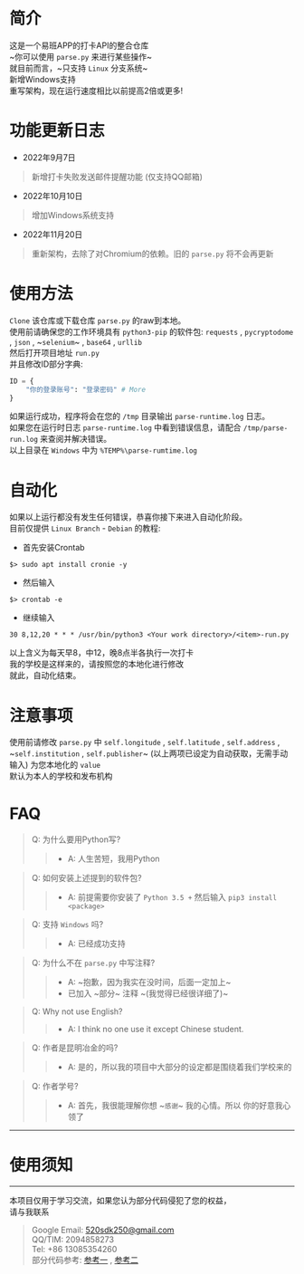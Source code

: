 # 简介
这是一个易班APP的打卡API的整合仓库<br>
~你可以使用 `parse.py` 来进行某些操作~<br>
就目前而言，~只支持 `Linux` 分支系统~ <br>
新增Windows支持<br>
重写架构，现在运行速度相比以前提高2倍或更多!<br>

# 功能更新日志
- 2022年9月7日
> 新增打卡失败发送邮件提醒功能 (仅支持QQ邮箱)
- 2022年10月10日
> 增加Windows系统支持
- 2022年11月20日
> 重新架构，去除了对Chromium的依赖。旧的 `parse.py` 将不会再更新

# 使用方法
`Clone` 该仓库或下载仓库 `parse.py` 的raw到本地。<br>
使用前请确保您的工作环境具有
`python3-pip` 的软件包: `requests` , `pycryptodome` , `json` ,
~`selenium`~ , `base64` , `urllib` <br>
然后打开项目地址 `run.py` <br>
并且修改ID部分字典: <br>
```python
ID = {
    "你的登录账号": "登录密码" # More
}
```
如果运行成功，程序将会在您的 `/tmp` 目录输出 `parse-runtime.log` 日志。<br>
如果您在运行时日志 `parse-runtime.log` 中看到错误信息，请配合 `/tmp/parse-run.log`
来查阅并解决错误。<br>
以上目录在 `Windows` 中为 `%TEMP%\parse-rumtime.log` <br>

# 自动化
如果以上运行都没有发生任何错误，恭喜你接下来进入自动化阶段。<br>
目前仅提供 `Linux Branch` - `Debian` 的教程:<br>
- 首先安装Crontab
```shell
$> sudo apt install cronie -y
```
- 然后输入<br>
```shell
$> crontab -e
```
- 继续输入<br>
```shell
30 8,12,20 * * * /usr/bin/python3 <Your work directory>/<item>-run.py
```
以上含义为每天早8，中12，晚8点半各执行一次打卡<br>
我的学校是这样来的，请按照您的本地化进行修改<br>
就此，自动化结束。<br>

# 注意事项
使用前请修改 `parse.py` 中 `self.longitude` , `self.latitude` , `self.address` , ~`self.institution`
, `self.publisher`~ (以上两项已设定为自动获取，无需手动输入) 为您本地化的 `value` <br>
默认为本人的学校和发布机构<br>

# FAQ
> Q: 为什么要用Python写?
>> - A: 人生苦短，我用Python

> Q: 如何安装上述提到的软件包?
>> - A: 前提需要你安装了 `Python 3.5 +` 然后输入 `pip3 install <package>`

> Q: 支持 `Windows` 吗?
>> - A: 已经成功支持

> Q: 为什么不在 `parse.py` 中写注释?
>> - A: ~抱歉，因为我实在没时间，后面一定加上~ </br>
>> - 已加入 ~部分~ 注释 ~(我觉得已经很详细了)~

> Q: Why not use English?
>> - A: I think no one use it except Chinese student.

> Q: 作者是昆明冶金的吗?
>> - A: 是的，所以我的项目中大部分的设定都是围绕着我们学校来的

> Q: 作者学号?
>> - A: 首先，我很能理解你想 ~`感谢`~ 我的心情。所以 你的好意我心领了

---
# 使用须知
---
本项目仅用于学习交流，如果您认为部分代码侵犯了您的权益，<br>
请与我联系
> Google Email: 520sdk250@gmail.com<br>
> QQ/TIM: 2094858273<br>
> Tel: +86 13085354260<br>
部分代码参考: [参考一](https://www.programminghunter.com/article/39181948028/) ,
[参考二](https://gitee.com/ye-qiuming/nnu_yiban)